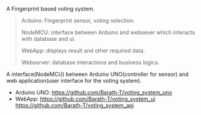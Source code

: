 A Fingerprint based voting system.

> Arduino: Fingerprint sensor, voting selection.
> 
> NodeMCU: interface between Arduino and websever which interacts with database and ui.
> 
> WebApp: displays result and other required data.
> 
> Webserver: database interactions and business logics.

A interface(NodeMCU) between Arduino UNO(controller for sensor) and web application(user interface for the voting system).

- Arduino UNO: https://github.com/Barath-T/voting_system_uno
- WebApp: https://github.com/Barath-T/voting_system_ui
        https://github.com/Barath-T/voting_system_api

